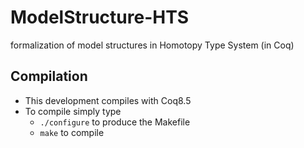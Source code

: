 # ModelStructure-HTS
formalization of model structures in Homotopy Type System (in Coq)

## Compilation ##

* This development compiles with Coq8.5
* To compile simply type
    * ``` ./configure ``` to produce the Makefile
    * ``` make ``` to compile